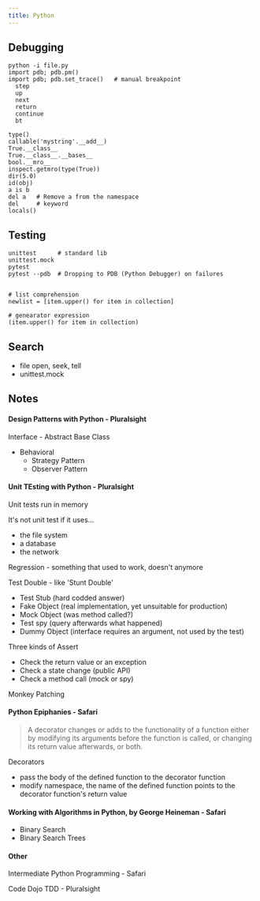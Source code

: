 ```yaml
---
title: Python
---
```


## Debugging

    python -i file.py
    import pdb; pdb.pm()
    import pdb; pdb.set_trace()   # manual breakpoint
      step
      up
      next
      return
      continue
      bt

    type()
    callable('mystring'.__add__)
    True.__class__
    True.__class__.__bases__
    bool.__mro__
    inspect.getmro(type(True))
    dir(5.0)
    id(obj)
    a is b
    del a   # Remove a from the namespace
    del     # keyword
    locals()

## Testing

    unittest      # standard lib
    unittest.mock
    pytest
    pytest --pdb  # Dropping to PDB (Python Debugger) on failures


    # list comprehension
    newlist = [item.upper() for item in collection]
    
    # genearator expression
    (item.upper() for item in collection)


## Search

- file open, seek, tell
- unittest.mock



## Notes

#### Design Patterns with Python - Pluralsight

Interface - Abstract Base Class

- Behavioral
    - Strategy Pattern
    - Observer Pattern



#### Unit TEsting with Python - Pluralsight

Unit tests run in memory

It's not unit test if it uses...

  - the file system
  - a database
  - the network

Regression - something that used to work, doesn't anymore

Test Double - like 'Stunt Double'

  - Test Stub     (hard codded answer)
  - Fake Object   (real implementation, yet unsuitable for production)
  - Mock Object   (was method called?)
  - Test spy      (query afterwards what happened)
  - Dummy Object  (interface requires an argument, not used by the test)

Three kinds of Assert

- Check the return value or an exception
- Check a state change (public API)
- Check a method call (mock or spy)

Monkey Patching



#### Python Epiphanies - Safari

> A decorator changes or adds to the functionality of a function either by
> modifying its arguments before the function is called, or changing its return
> value afterwards, or both.

Decorators

- pass the body of the defined function to the decorator function
- modify namespace, the name of the defined function points to the decorator function's return value


#### Working with Algorithms in Python, by George Heineman - Safari

- Binary Search
- Binary Search Trees


#### Other

Intermediate Python Programming - Safari

Code Dojo TDD - Pluralsight
